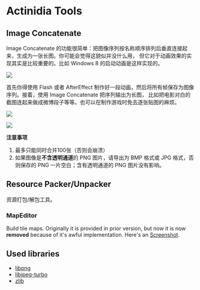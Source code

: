# Actinidia Tools

## Image Concatenate

Image Concatenate 的功能很简单：把图像序列按名称顺序排列后垂直连接起来，生成为一张长图。你可能会觉得这貌似并没什么用，
但它对于动画效果的实现其实是比较重要的。比如 Windows 8 的启动动画是这样实现的。

![](https://moooc.oss-cn-shenzhen.aliyuncs.com/blog/2015-05-04_162943.png)

首先你得使用 Flash 或者 AfterEffect 制作好一段动画，然后将所有帧保存为图像序列。接着，使用 Image Concatenate 把序列输出为长图，
比如把电影对白的截图连起来做成微博段子等等。也可以在制作游戏时免去逐张贴图的麻烦。

![](https://moooc.oss-cn-shenzhen.aliyuncs.com/blog/linker1.png)

![](https://moooc.oss-cn-shenzhen.aliyuncs.com/blog/linker2.png)

**注意事项**

1. 最多只能同时合并100张（否则会崩溃）
2. 如果图像是**不含透明通道**的 PNG 图片，请导出为 BMP 格式或 JPG 格式，否则保存的 PNG 一片空白；含有透明通道的 PNG 图片没有影响。

## Resource Packer/Unpacker

资源打包/解包工具。

### MapEditor

Build tile maps. Originally it is provided in prior version, but now it is now **removed** because of it's
awful implementation. Here's an [Screenshot](https://moooc.oss-cn-shenzhen.aliyuncs.com/blog/Actinidia_mapeditor_prev.png).

## Used libraries

- [libpng](http://www.libpng.org/pub/png/libpng.html)
- [libjpeg-turbo](https://www.libjpeg-turbo.org/)
- [zlib](https://www.zlib.net/)
